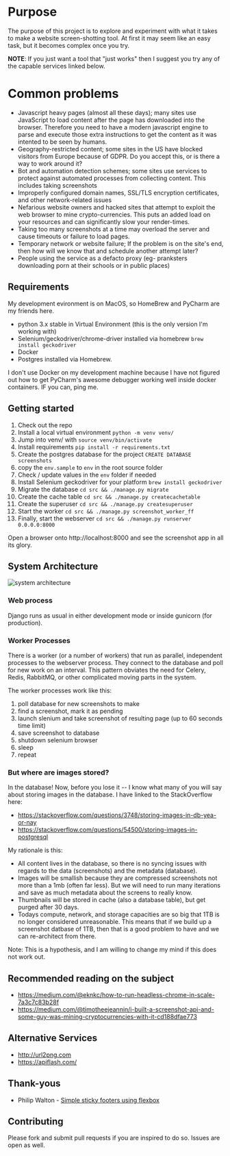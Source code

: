 # Purpose
The purpose of this project is to explore and experiment with what it takes to
make a website screen-shotting tool. At first it may seem like an easy task, 
but it becomes complex once you try. 

**NOTE**: If you just want a tool that "just works" then I suggest you try any of the
capable services linked below. 

# Common problems

  * Javascript heavy pages (almost all these days); many sites use JavaScript to
    load content after the page has downloaded into the browser. Therefore you
    need to have a modern javascript engine to parse and execute those extra
    instructions to get the content as it was intented to be seen by humans.
  * Geography-restricted content; some sites in the US have blocked visitors 
    from Europe because of GDPR. Do you accept this, or is there a way to work
    around it?
  * Bot and automation detection schemes; some sites use services to protect against
    automated processes from collecting content. This includes taking screenshots
  * Improperly configured domain names, SSL/TLS encryption certificates, and other
    network-related issues
  * Nefarious website owners and hacked sites that attempt to exploit the web browser
    to mine crypto-currencies. This puts an added load on your resources and can
    significantly slow your render-times.
  * Taking too many screenshots at a time may overload the server and cause timeouts or
    failure to load pages.
  * Temporary network or website failure; If the problem is on the site's end, then how
    will we know that and schedule another attempt later?
  * People using the service as a defacto proxy (eg- pranksters downloading porn at their
    schools or in public places)

## Requirements

My development evironment is on MacOS, so HomeBrew and PyCharm are my friends here. 

  * python 3.x stable in Virtual Environment (this is the only version I'm working with)
  * Selenium/geckodriver/chrome-driver installed via homebrew `brew install geckodriver`
  * Docker
  * Postgres installed via Homebrew.
  
I don't use Docker on my development machine because I have not figured out how to get PyCharm's awesome debugger
working well inside docker containers. IF you can, ping me.

## Getting started

  1. Check out the repo
  1. Install a local virtual environment `python -m venv venv/`
  1. Jump into venv/ with `source venv/bin/activate`
  1. Install requirements `pip install -r requirements.txt`
  1. Create the postgres database for the project `CREATE DATABASE screenshots`
  1. copy the `env.sample` to `env` in the root source folder 
  1. Check / update values in the `env` folder if needed
  1. Install Selenium geckodriver for your platform `brew install geckodriver`
  1. Migrate the database `cd src && ./manage.py migrate`
  1. Create the cache table `cd src && ./manage.py createcachetable`
  1. Create the superuser `cd src && ./manage.py createsuperuser`
  1. Start the worker `cd src && ./manage.py screenshot_worker_ff`
  1. Finally, start the webserver `cd src && ./manage.py runserver 0.0.0.0:8000`
  
Open a browser onto http://localhost:8000 and see the screenshot app in all its glory.

## System Architecture

![system architecture][systemarch]

### Web process
Django runs as usual in either development mode or inside gunicorn (for production).

### Worker Processes
There is a worker (or a number of workers) that run as parallel, independent processes to the webserver process.
They connect to the database and poll for new work on an interval. This pattern obviates the need for Celery, Redis, 
RabbitMQ, or other complicated moving parts in the system.

The worker processes work like this:

  1. poll database for new screenshots to make
  1. find a screenshot, mark it as pending
  1. launch slenium and take screenshot of resulting page (up to 60 seconds time limit)
  1. save screenshot to database
  1. shutdown selenium browser
  1. sleep
  1. repeat

### But where are images stored?
In the database! Now, before you lose it -- I know what many of you will say about storing images in the database. I 
have linked to the StackOverflow here:

  * https://stackoverflow.com/questions/3748/storing-images-in-db-yea-or-nay
  * https://stackoverflow.com/questions/54500/storing-images-in-postgresql

My rationale is this:

  * All content lives in the database, so there is no syncing issues with regards to the data (screenshots) and the
    metadata (database).
  * Images will be smallish because they are compressed screenshots not more than a 1mb (often far less). But we will
    need to run many iterations and save as much metadata about the screens to really know.
  * Thumbnails will be stored in cache (also a database table), but get purged after 30 days.
  * Todays compute, network, and storage capacities are so big that 1TB is no longer considered unreasonable. This means
    that if we build up a screenshot datbase of 1TB, then that is a good problem to have and we can re-architect from there.

Note: This is a hypothesis, and I am willing to change my mind if this does not work out.

## Recommended reading on the subject

  * https://medium.com/@eknkc/how-to-run-headless-chrome-in-scale-7a3c7c83b28f
  * https://medium.com/@timotheejeannin/i-built-a-screenshot-api-and-some-guy-was-mining-cryptocurrencies-with-it-cd188dfae773

## Alternative Services

  * http://url2png.com
  * https://apiflash.com/

## Thank-yous

  * Philip Walton - [Simple sticky footers using flexbox](https://philipwalton.github.io/solved-by-flexbox/demos/sticky-footer/)

## Contributing

Please fork and submit pull requests if you are inspired to do so. Issues are open as well.  
  
  
[systemarch]: https://raw.githubusercontent.com/undernewmanagement/screenshots/master/docs/assets/architecture.jpg "Diagram of system architecture"
              
